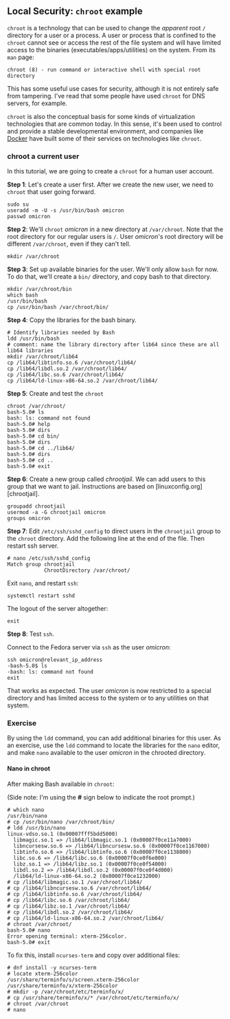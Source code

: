 ## Local Security: ``chroot`` example

``chroot`` is a technology that can be used to change the *apparent* root ``/``
directory for a user or a process. A user or process that is confined to the
``chroot`` cannot see or access the rest of the file system and will have
limited access to the binaries (executables/apps/utilities) on the system. From
its ``man`` page:

```
chroot (8) - run command or interactive shell with special root directory
```

This has some useful use cases for security, although it is not entirely safe
from tampering. I've read that some people have used ``chroot`` for DNS
servers, for example.

``chroot`` is also the conceptual basis for some kinds of virtualization
technologies that are common today. In this sense, it's been used to control
and provide a stable developmental environment, and companies like [Docker][docker] have built some of their services on technologies like ``chroot``.

[docker]:https://en.wikipedia.org/wiki/Docker_(software)

### chroot a current user

In this tutorial, we are going to create a ``chroot`` for a human user account.

**Step 1**: Let's create a user first. After we create the new user, we need to ``chroot`` that user going forward.

```
sudo su
useradd -m -U -s /usr/bin/bash omicron
passwd omicron
```

**Step 2**: We'll ``chroot`` *omicron* in a new directory  at ``/var/chroot``. Note that the root directory for our regular users is ``/``. User *omicron*'s root directory will be different ``/var/chroot``, even if they can't tell.

```
mkdir /var/chroot
```

**Step 3**: Set up available binaries for the user. We'll only allow ``bash``
for now.  To do that, we'll create a ``bin/`` directory, and copy bash to that
directory.

```
mkdir /var/chroot/bin
which bash
/usr/bin/bash
cp /usr/bin/bash /var/chroot/bin/
```

**Step 4**: Copy the libraries for the bash binary.

```
# Identify libraries needed by Bash
ldd /usr/bin/bash
# comment: name the library directory after lib64 since these are all lib64 libraries
mkdir /var/chroot/lib64
cp /lib64/libtinfo.so.6 /var/chroot/lib64/
cp /lib64/libdl.so.2 /var/chroot/lib64/
cp /lib64/libc.so.6 /var/chroot/lib64/
cp /lib64/ld-linux-x86-64.so.2 /var/chroot/lib64/
```

**Step 5**: Create and test the ``chroot``

```
chroot /var/chroot/
bash-5.0# ls
bash: ls: command not found
bash-5.0# help
bash-5.0# dirs
bash-5.0# cd bin/
bash-5.0# dirs
bash-5.0# cd ../lib64/
bash-5.0# dirs
bash-5.0# cd ..
bash-5.0# exit
```

**Step 6**: Create a new group called *chrootjail*. We can add users to this
group that we want to jail. Instructions are based on
[linuxconfig.org][chrootjail].

```
groupadd chrootjail
usermod -a -G chrootjail omicron
groups omicron
```

**Step 7**: Edit ``/etc/ssh/sshd_config`` to direct users in the ``chrootjail``
group to the ``chroot`` directory. Add the following line at the end of the file. Then restart ssh server.

```
# nano /etc/ssh/sshd_config
Match group chrootjail
            ChrootDirectory /var/chroot/
```

Exit ``nano``, and restart ``ssh``:

```
systemctl restart sshd
```

The logout of the server altogether:

```
exit
```

**Step 8**: Test ``ssh``.

Connect to the Fedora server via ``ssh`` as the user *omicron*:

```
ssh omicron@relevant_ip_address
-bash-5.0$ ls
-bash: ls: command not found
exit
```

That works as expected. The user *omicron* is now restricted to a special
directory and has limited access to the system or to any utilities on that
system.

### Exercise

By using the ``ldd`` command, you can add additional binaries for this user. As
an exercise, use the ``ldd`` command to locate the libraries for the ``nano``
editor, and make ``nano`` available to the user *omicron* in the chrooted
directory.

#### Nano in chroot

After making Bash available in ``chroot``:

(Side note: I'm using the **#** sign below to indicate the root prompt.)

```
# which nano
/usr/bin/nano
# cp /usr/bin/nano /var/chroot/bin/
# ldd /usr/bin/nano
linux-vdso.so.1 (0x00007fff5bdd5000)
  libmagic.so.1 => /lib64/libmagic.so.1 (0x00007f0ce11a7000)
  libncursesw.so.6 => /lib64/libncursesw.so.6 (0x00007f0ce1167000)
  libtinfo.so.6 => /lib64/libtinfo.so.6 (0x00007f0ce1138000)
  libc.so.6 => /lib64/libc.so.6 (0x00007f0ce0f6e000)
  libz.so.1 => /lib64/libz.so.1 (0x00007f0ce0f54000)
  libdl.so.2 => /lib64/libdl.so.2 (0x00007f0ce0f4d000)
  /lib64/ld-linux-x86-64.so.2 (0x00007f0ce1232000)
# cp /lib64/libmagic.so.1 /var/chroot/lib64/
# cp /lib64/libncursesw.so.6 /var/chroot/lib64/
# cp /lib64/libtinfo.so.6 /var/chroot/lib64/
# cp /lib64/libc.so.6 /var/chroot/lib64/
# cp /lib64/libz.so.1 /var/chroot/lib64/
# cp /lib64/libdl.so.2 /var/chroot/lib64/
# cp /lib64/ld-linux-x86-64.so.2 /var/chroot/lib64/
# chroot /var/chroot/
bash-5.0# nano
Error opening terminal: xterm-256color.
bash-5.0# exit
```

To fix this, install ``ncurses-term`` and copy over additional files:

```
# dnf install -y ncurses-term
# locate xterm-256color
/usr/share/terminfo/s/screen.xterm-256color
/usr/share/terminfo/x/xterm-256color
# mkdir -p /var/chroot/etc/terminfo/x/
# cp /usr/share/terminfo/x/* /var/chroot/etc/terminfo/x/
# chroot /var/chroot
# nano
```

[firewall_cmd]:https://docs.fedoraproject.org/en-US/Fedora/19/html/Security_Guide/sect-Security_Guide-Using_Firewalls.html
[iptables-examples]:http://www.tecmint.com/linux-iptables-firewall-rules-examples-commands/
[iptables-beginners]:https://www.howtogeek.com/177621/the-beginners-guide-to-iptables-the-linux-firewall/
